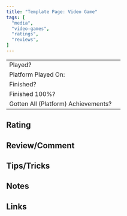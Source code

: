 ```yaml
---
title: "Template Page: Video Game"
tags: [
  "media",
  "video-games",
  "ratings",
  "reviews",
]
---
```


| | |
|-|-|
| Played? |  |
| Platform Played On: |  |
| Finished? |  |
| Finished 100%? |  |
| Gotten All (Platform) Achievements? |  |

## Rating



## Review/Comment



## Tips/Tricks



## Notes



## Links

